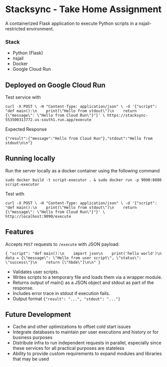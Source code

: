 # Stacksync - Take Home Assignment
A containerized Flask application to execute Python scripts in a nsjail-restricted environment.

### Stack
- Python (Flask)
- nsjail
- Docker
- Google Cloud Run

## Deployed on Google Cloud Run
Test service with

`curl -X POST \
  -H "Content-Type: application/json" \
  -d '{"script": "def main():\n    print(\"Hello from stdout\")\n    return {\"message\": \"Hello from Cloud Run\"}"}' \
  https://stacksync-553500313772.us-south1.run.app/execute`
  
Expected Response

`{"result":{"message":"Hello from Cloud Run"},"stdout":"Hello from stdout\n\n"}`

## Running locally
Run the server locally as a docker container using the following command

`sudo docker build -t script-executor . & sudo docker run -p 9090:8080 script-executor`

Test with

`curl -X POST \
  -H "Content-Type: application/json" \
  -d '{"script": "def main():\n    print(\"Hello from stdout\")\n    return {\"message\": \"Hello from Cloud Run\"}"}' \
  http://localhost:9090/execute`

## Features
Accepts `POST` requests to `/execute` with JSON payload:

`{
    "script": "def main():\n    import json\n    print('hello world')\n    data = {\"message\": \"Hello from user script\", \"status\": \"success\"}\n    return [\"hbde\"]\n\n"
}`

- Validates user scripts.
- Writes scripts to a temporary file and loads them via a wrapper module.
- Returns output of main() as a JSON object and stdout as part of the response.
- Includes error trace in stdout if execution fails.
- Output format
  `{"result": "...", "stdout": "..."}`

## Future Development
- Cache and other optimizations to offset cold start issues
- Integrate databases to maintain per user executions and history or for business purposes
- Distribute infra to run independent requests in parallel, especially since these services for all practical purposes are stateless
- Ability to provide custom requirements to expand modules and libraries that may be used
